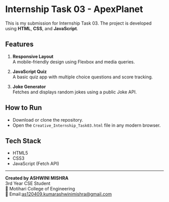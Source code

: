 # Internship Task 03 - ApexPlanet

This is my submission for Internship Task 03. The project is developed using **HTML**, **CSS**, and **JavaScript**.

## Features

1. **Responsive Layout**  
   A mobile-friendly design using Flexbox and media queries.

2. **JavaScript Quiz**  
   A basic quiz app with multiple choice questions and score tracking.

3. **Joke Generator**  
   Fetches and displays random jokes using a public Joke API.

## How to Run

- Download or clone the repository.
- Open the `Creative_Internship_Task03.html` file in any modern browser.

## Tech Stack

- HTML5  
- CSS3  
- JavaScript (Fetch API)

---

**Created by ASHWINI MISHRA**  
3rd Year CSE Student  
📍 Motihari College of Engineering  
📧 Email:as120409.kumarashwinimishra@gmail.com 
